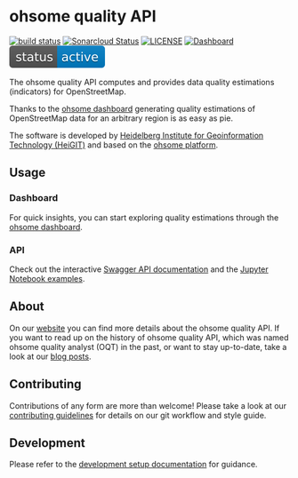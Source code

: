 # ohsome quality API
 
[![build status](https://jenkins.ohsome.org/buildStatus/icon?job=ohsome-quality-analyst/main)](https://jenkins.ohsome.org/blue/organizations/jenkins/ohsome-quality-analyst/activity/?branch=main)
[![Sonarcloud Status](https://sonarcloud.io/api/project_badges/measure?project=ohsome-quality-api&metric=alert_status)](https://sonarcloud.io/dashboard?id=ohsome-quality-api)
[![LICENSE](https://img.shields.io/badge/license-AGPL--v3-orange)](LICENSE.txt)
[![Dashboard](https://img.shields.io/website?url=https%3A%2F%2Fdashboard.ohsome.org&label=dashboard)](https://dashboard.ohsome.org)
[![status: active](https://github.com/GIScience/badges/raw/master/status/active.svg)](https://github.com/GIScience/badges#active)

The ohsome quality API computes and provides data quality estimations (indicators) for OpenStreetMap.

Thanks to the [ohsome dashboard](https://dashboard.ohsome.org) generating quality estimations of OpenStreetMap data for an arbitrary region is as easy as pie.

The software is developed by [Heidelberg Institute for Geoinformation Technology (HeiGIT)](https://heigit.org/) and based on the [ohsome platform](https://heigit.org/big-spatial-data-analytics-en/ohsome/).

## Usage

### Dashboard

For quick insights, you can start exploring quality estimations through the [ohsome dashboard](https://dashboard.ohsome.org).

### API

Check out the interactive [Swagger API documentation](https://api.quality.ohsome.org/v1/docs) and the [Jupyter Notebook examples](https://github.com/GIScience/ohsome-quality-api-examples).

## About

On our [website](https://api.quality.ohsome.org) you can find more details about the ohsome quality API. If you want to read up on the history of ohsome quality API, which was named ohsome quality analyst (OQT) in the past, or want to stay up-to-date, take a look at our [blog posts](https://heigit.org/tag/ohsome-quality-api-en).

## Contributing

Contributions of any form are more than welcome! Please take a look at our [contributing
guidelines](CONTRIBUTING.md) for details on our git workflow and style guide.

## Development

Please refer to the [development setup documentation](/docs/development_setup.md) for guidance.
